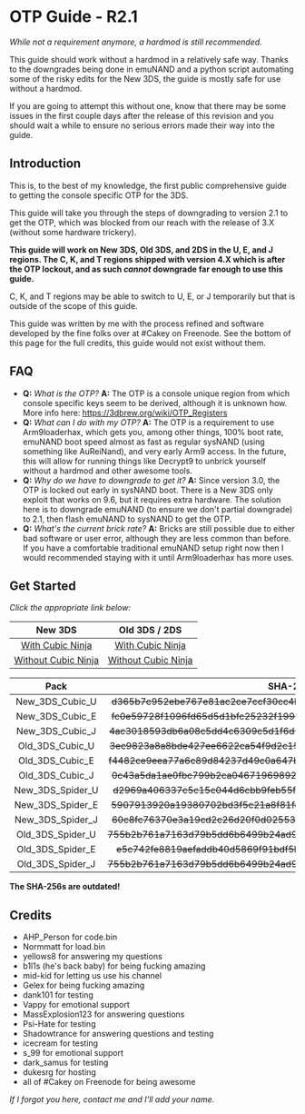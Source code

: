 # OTP Guide - R2.1

*While not a requirement anymore, a hardmod is still recommended.*

This guide should work without a hardmod in a relatively safe way. Thanks to the downgrades being done in emuNAND and a python script automating some of the risky edits for the New 3DS, the guide is mostly safe for use without a hardmod.

If you are going to attempt this without one, know that there may be some issues in the first couple days after the release of this revision and you should wait a while to ensure no serious errors made their way into the guide.

## Introduction

This is, to the best of my knowledge, the first public comprehensive guide to getting the console specific OTP for the 3DS.

This guide will take you through the steps of downgrading to version 2.1 to get the OTP, which was blocked from our reach with the release of 3.X (without some hardware trickery).

**This guide will work on New 3DS, Old 3DS, and 2DS in the U, E, and J regions. The C, K, and T regions shipped with version 4.X which is after the OTP lockout, and as such *cannot* downgrade far enough to use this guide.**

C, K, and T regions may be able to switch to U, E, or J temporarily but that is outside of the scope of this guide.

This guide was written by me with the process refined and software developed by the fine folks over at #Cakey on Freenode. See the bottom of this page for the full credits, this guide would not exist without them.

## FAQ

+ **Q:** *What is the OTP?*
  **A:** The OTP is a console unique region from which console specific keys seem to be derived, although it is unknown how. More info here: https://3dbrew.org/wiki/OTP_Registers
+ **Q:** *What can I do with my OTP?*
  **A:** The OTP is a requirement to use Arm9loaderhax, which gets you, among other things, 100% boot rate, emuNAND boot speed almost as fast as regular sysNAND (using something like AuReiNand), and very early Arm9 access. In the future, this will allow for running things like Decrypt9 to unbrick yourself without a hardmod and other awesome tools.
+ **Q:** *Why do we have to downgrade to get it?*
  **A:** Since version 3.0, the OTP is locked out early in sysNAND boot. There is a New 3DS only exploit that works on 9.6, but it requires extra hardware. The solution here is to downgrade emuNAND (to ensure we don't partial downgrade) to 2.1, then flash emuNAND to sysNAND to get the OTP.
+ **Q:** *What's the current brick rate?*
  **A:** Bricks are still possible due to either bad software or user error, although they are less common than before. If you have a comfortable traditional emuNAND setup right now then I would recommended staying with it until Arm9loaderhax has more uses.

## Get Started

*Click the appropriate link below:*

New 3DS | Old 3DS / 2DS
:---: | :---:
[With Cubic Ninja](https://github.com/Plailect/OTP/blob/master/New_3DS_Cubic.md) | [With Cubic Ninja](https://github.com/Plailect/OTP/blob/master/Old_3DS_Cubic.md)
[Without Cubic Ninja](https://github.com/Plailect/OTP/blob/master/New_3DS_Spider.md) | [Without Cubic Ninja](https://github.com/Plailect/OTP/blob/master/Old_3DS_Spider.md)

Pack | SHA-256
:---: | :---:
New_3DS_Cubic_U | ~~d365b7c952ebe767e81ac2ce7ccf30cc4b0442c28b0871b8a03657f7deb3af13~~
New_3DS_Cubic_E | ~~fc0e59728f1096fd65d5d1bfc25232f1993154c4916e8a9a26232e30a1718812~~
New_3DS_Cubic_J | ~~4ac3018593db6a08c5dd4c6309c5d1f6d95a7fe64d4f447e8956980543691577~~
Old_3DS_Cubic_U | ~~3ec9823a8a8bde427ee6622ca54f9d2c15abc7975eb45925ade3b7ca74d9504b~~
Old_3DS_Cubic_E | ~~f4482ce9eea77a6c89d84237d49c0a647b12961e07d4d77f037a87bbb9121612~~
Old_3DS_Cubic_J | ~~0c43a5da1ae0fbc799b2ca0467196989251b7d9f489236efb5802b7fead72c07~~
New_3DS_Spider_U | ~~d2969a406337c5c15c044d6cbb9feb55fa54b169a282f6b331b4afcf1052a298~~
New_3DS_Spider_E | ~~5907913920a19380702bd3f5c21a8f81fe4906ae4186a3268cb865e7fcb835ec~~
New_3DS_Spider_J | ~~60c8fc76370e3a19cd2c26d20f0d02553c57635bd748c4f2b51fdf79d43d3644~~
Old_3DS_Spider_U | ~~755b2b761a7163d79b5dd6b6499b24ad9137d447a6c8719dacd68799a24bfa68~~
Old_3DS_Spider_E | ~~e5c742fe8819aefaddb40d5869f91bdf5ba7c4b4e1dc09a2a0f1a1982aaafe78~~
Old_3DS_Spider_J | ~~755b2b761a7163d79b5dd6b6499b24ad9137d447a6c8719dacd68799a24bfa68~~

**The SHA-256s are outdated!**


## Credits

+ AHP_Person for code.bin
+ Normmatt for load.bin
+ yellows8 for answering my questions
+ b1l1s (he's back baby) for being fucking amazing
+ mid-kid for letting us use his channel
+ Gelex for being fucking amazing
+ dank101 for testing
+ Vappy for emotional support
+ MassExplosion123 for answering questions
+ Psi-Hate for testing
+ Shadowtrance for answering questions and testing
+ icecream for testing
+ s_99 for emotional support
+ dark_samus for testing
+ dukesrg for hosting
+ all of #Cakey on Freenode for being awesome

*If I forgot you here, contact me and I'll add your name.*
